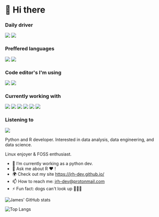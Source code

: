 # 👋 Hi there

### Daily driver

![](https://img.shields.io/badge/-Linux-FCC624?logo=Linux&logoColor=white&style=flat-square)
![](https://img.shields.io/badge/-Ubuntu%20Budgie-E95420?logo=Ubuntu&logoColor=white&style=flat-square)

### Preffered languages
![](https://img.shields.io/badge/-Python-3776AB?logo=Python&logoColor=white&style=flat-square)
![](https://img.shields.io/badge/-R-276DC3?logo=R&logoColor=white&style=flat-square)

### Code editor's I'm using
![](https://img.shields.io/badge/-vscode-007ACC?logo=Visual%20Studio%20Code&logoColor=white&style=flat-square)
![](https://img.shields.io/badge/-RStudio-007ACC?logo=RStudio&logoColor=white&style=flat-square)

### Currently working with
![](https://img.shields.io/badge/-Docker-2496ED?logo=Docker&logoColor=white&style=flat-square)
![](https://img.shields.io/badge/-Kubernetes-0079C1?logo=Kubernetes&logoColor=white&style=flat-square)
![](https://img.shields.io/badge/-PostgreSQL-4169E1?logo=PostgreSQL&logoColor=white&style=flat-square)
![](https://img.shields.io/badge/-Databricks-FF3621?logo=Databricks&logoColor=white&style=flat-square)
![](https://img.shields.io/badge/-Apache%20Spark-0079C1?logo=ApacheSpark&logoColor=white&style=flat-square)
![](https://img.shields.io/badge/-Streamlit-FF4B4B?logo=Streamlit&logoColor=white&style=flat-square)

### Listening to
[![](https://img.shields.io/badge/-Spotify-1DB954?logo=Spotify&logoColor=white&style=flat-square)](https://open.spotify.com/user/31rdtlg222hpvpcnnwphyz5kq43a)

Python and R developer. Interested in data analysis, data engineering, and data science. 

Linux enjoyer & FOSS enthusiast.

- 🔭 I’m currently working as a python dev.
- 💬 Ask me about R :heart: ! 
- 🌍 Check out my site <https://jrh-dev.github.io/>
- 📫 How to reach me: jrh-dev@protonmail.com
- ⚡ Fun fact: dogs can't look up :cricket_game::zombie::beer:


![James' GitHub stats](https://github-readme-stats.vercel.app/api?username=jrh-dev&show_icons=true&theme=nord) 

![Top Langs](https://github-readme-stats.vercel.app/api/top-langs/?username=jrh-dev&theme=nord&hide=html,css,scss,javascript,ruby)
